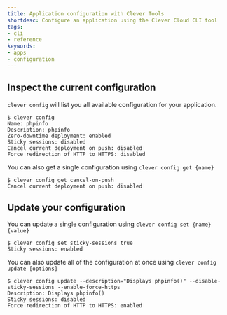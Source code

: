 ```yaml
---
title: Application configuration with Clever Tools
shortdesc: Configure an application using the Clever Cloud CLI tool
tags:
- cli
- reference
keywords:
- apps
- configuration
---
```


## Inspect the current configuration

`clever config` will list you all available configuration for your application.

```
$ clever config
Name: phpinfo
Description: phpinfo
Zero-downtime deployment: enabled
Sticky sessions: disabled
Cancel current deployment on push: disabled
Force redirection of HTTP to HTTPS: disabled
```

You can also get a single configuration using `clever config get {name}`

```
$ clever config get cancel-on-push
Cancel current deployment on push: disabled
```

## Update your configuration

You can update a single configuration using `clever config set {name} {value}`

```
$ clever config set sticky-sessions true
Sticky sessions: enabled
```

You can also update all of the configuration at once using `clever config update [options]`

```
$ clever config update --description="Displays phpinfo()" --disable-sticky-sessions --enable-force-https
Description: Displays phpinfo()
Sticky sessions: disabled
Force redirection of HTTP to HTTPS: enabled
```
